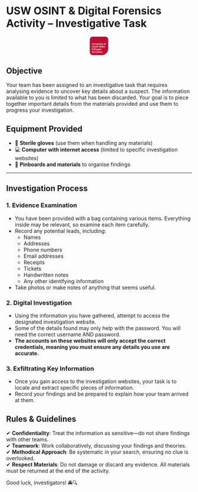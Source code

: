 # **USW OSINT & Digital Forensics Activity – Investigative Task**

<img src="USW_Full_Logo_Red_RGB.png" alt="USW Logo - Red" style="max-width: 10%; height: auto; display: block; margin: auto; border-radius: 8px;">


## **Objective**
Your team has been assigned to an investigative task that requires analysing evidence to uncover key details about a suspect. The information available to you is limited to what has been discarded. Your goal is to piece together important details from the materials provided and use them to progress your investigation.

## **Equipment Provided**
- 🧤 **Sterile gloves** (use them when handling any materials)
- 💻 **Computer with internet access** (limited to specific investigation websites)
- 📌 **Pinboards and materials** to organise findings

---

## **Investigation Process**

### **1. Evidence Examination**
- You have been provided with a bag containing various items. Everything inside may be relevant, so examine each item carefully.
- Record any potential leads, including:
  - Names
  - Addresses
  - Phone numbers
  - Email addresses
  - Receipts
  - Tickets
  - Handwritten notes
  - Any other identifying information
- Take photos or make notes of anything that seems useful.

### **2. Digital Investigation**
- Using the information you have gathered, attempt to access the designated investigation website.
- Some of the details found may only help with the password. You will need the correct username AND password.
- **The accounts on these websites will only accept the correct credentials, meaning you must ensure any details you use are accurate.**

### **3. Exfiltrating Key Information**
- Once you gain access to the investigation websites, your task is to locate and extract specific pieces of information.
- Record your findings and be prepared to explain how your team arrived at them.


## **Rules & Guidelines**
✔ **Confidentiality**: Treat the information as sensitive—do not share findings with other teams.  
✔ **Teamwork**: Work collaboratively, discussing your findings and theories.  
✔ **Methodical Approach**: Be systematic in your search, ensuring no clue is overlooked.  
✔ **Respect Materials**: Do not damage or discard any evidence. All materials must be returned at the end of the activity.  

Good luck, investigators! 🚔🔍 